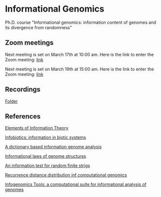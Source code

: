 # Informational Genomics
Ph.D. course "Informational genomics:  information content of genomes and its divergence from randomness"

## Zoom meetings
Next meeting is set on March 17th at 10:00 am. Here is the link to enter the Zoom meeting: [link](https://univr.zoom.us/j/153868465)

Next meeting is set on March 19th at 15:00 am. Here is the link to enter the Zoom meeting: [link](https://univr.zoom.us/j/268778494?pwd=WmpsODl5dWdtanJ6dSswbG1xa2Fldz09)

## Recordings
[Folder](https://www.dropbox.com/sh/o048r5xbkwfh7od/AABxmaSe28bNqfVstOusG_Vha?dl=0)

## References
[Elements of Information Theory](https://www.wiley.com/en-it/Elements+of+Information+Theory,+2nd+Edition-p-9780471241959)

[Infobiotics: information in biotic systems](https://www.springer.com/gp/book/9783642362224)

[A dictionary based information genome analysis](https://www.ncbi.nlm.nih.gov/pubmed/22985068)

[Informational laws of genome structures](https://www.nature.com/articles/srep28840)

[An information test for random finite strigs](https://www.nature.com/articles/srep28840)

[Recurrence distance distribution inf computational genomics](https://www.researchgate.net/profile/Vincenzo_Bonnici/publication/283280658_Recurrence_Distance_Distributions_in_Computational_Genomics/links/5632166408ae0530378eb2ed/Recurrence-Distance-Distributions-in-Computational-Genomics.pdf)

[Infogenomics Tools: a computational suite for informational analysis of genomes](https://www.ommegaonline.org/article-details/InfoGenomics-Tools--A-computational-suite-for-informational-analysis-of-genomes/91)
